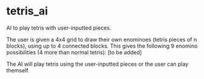 # tetris_ai
AI to play tetris with user-inputted pieces.

The user is given a 4x4 grid to draw their own enominoes (tetris pieces of n blocks), using up to 4 connected blocks.
This gives the following 9 enomino possibilities (4 more than normal tetris):
[to be added]


The AI will play tetris using the user-inputted pieces or the user can play themself.

